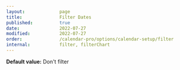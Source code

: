 ```yaml
---
layout:             page
title:              Filter Dates
published:          true
date:               2022-07-27
modified:           2022-07-27
order:              /calendar-pro/options/calendar-setup/filter
internal:           filter, filterChart
---
```

**Default value:** Don't filter
